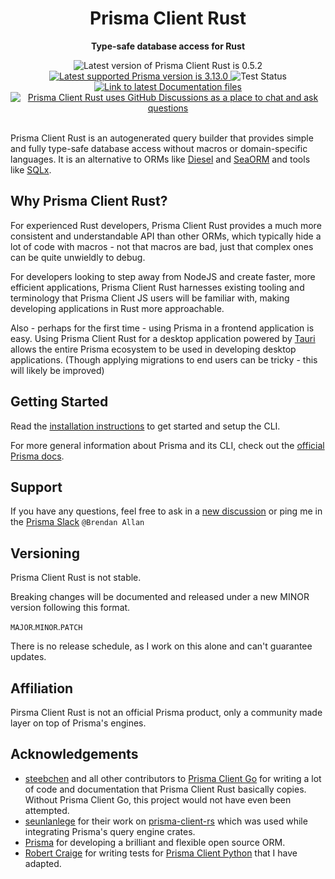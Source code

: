 <div align="center">
    <h1>Prisma Client Rust</h1>
    <p><b>Type-safe database access for Rust</b></p>
    <img src="https://img.shields.io/badge/latest-0.5.2-blue?style=flat-square" alt="Latest version of Prisma Client Rust is 0.5.2">
    <a href="https://prisma.io">
        <img src="https://img.shields.io/static/v1?label=prisma&message=v3.13.0&color=blue&logo=prisma&style=flat-square" alt="Latest supported Prisma version is 3.13.0">
    </a>
    <img src="https://img.shields.io/github/workflow/status/Brendonovich/prisma-client-rust/CI?label=tests&style=flat-square" alt="Test Status"/>
    <a href="https://github.com/Brendonovich/prisma-client-rust/blob/dev/docs/README.md"/>
    <img src="https://img.shields.io/badge/docs-latest-blue?style=flat-square" alt="Link to latest Documentation files">
    </a>
    <a href="https://github.com/Brendonovich/prisma-client-rust/discussions">
        <img src="https://img.shields.io/badge/chat-discussions-blue?style=flat-square&logo=github" alt="Prisma Client Rust uses GitHub Discussions as a place to chat and ask questions">
    </a>
</div>

<br>

Prisma Client Rust is an autogenerated query builder that provides simple and fully type-safe database access without macros or domain-specific languages. It is an alternative to ORMs like [Diesel](https://diesel.rs/) and [SeaORM](https://www.sea-ql.org/SeaORM/) and tools like [SQLx](https://github.com/launchbadge/sqlx).

## Why Prisma Client Rust?

For experienced Rust developers, Prisma Client Rust provides a much more consistent and understandable API than other ORMs, which typically hide a lot of code with macros - not that macros are bad, just that complex ones can be quite unwieldly to debug.

For developers looking to step away from NodeJS and create faster, more efficient applications, Prisma Client Rust harnesses existing tooling and terminology that Prisma Client JS users will be familiar with, making developing applications in Rust more approachable.

Also - perhaps for the first time - using Prisma in a frontend application is easy. Using Prisma Client Rust for a desktop application powered by [Tauri](https://tauri.studio/) allows the entire Prisma ecosystem to be used in developing desktop applications. (Though applying migrations to end users can be tricky - this will likely be improved)

## Getting Started

Read the [installation instructions](docs/01-installation.md) to get started and setup the CLI.

For more general information about Prisma and its CLI, check out the [official Prisma docs](https://www.prisma.io/docs/).

## Support

If you have any questions, feel free to ask in a [new discussion](https://github.com/RobertCraigie/prisma-client-py/discussions/new) or ping me in the [Prisma Slack](https://slack.prisma.io/) `@Brendan Allan`

## Versioning

Prisma Client Rust is not stable.

Breaking changes will be documented and released under a new MINOR version following this format.

`MAJOR`.`MINOR`.`PATCH`

There is no release schedule, as I work on this alone and can't guarantee updates.

## Affiliation

Pirsma Client Rust is not an official Prisma product, only a community made layer on top of Prisma's engines.

## Acknowledgements

- [steebchen](https://github.com/steebchen) and all other contributors to [Prisma Client Go](https://github.com/prisma/prisma-client-go) for writing a lot of code and documentation that Prisma Client Rust basically copies. Without Prisma Client Go, this project would not have even been attempted.
- [seunlanlege](https://github.com/seunlanlege) for their work on [prisma-client-rs](https://github.com/polytope-labs/prisma-client-rs) which was used while integrating Prisma's query engine crates.
- [Prisma](https://prisma.io) for developing a brilliant and flexible open source ORM.
- [Robert Craige](https://github.com/sponsors/RobertCraigie) for writing tests for [Prisma Client Python](https://github.com/RobertCraigie/prisma-client-py) that I have adapted.
